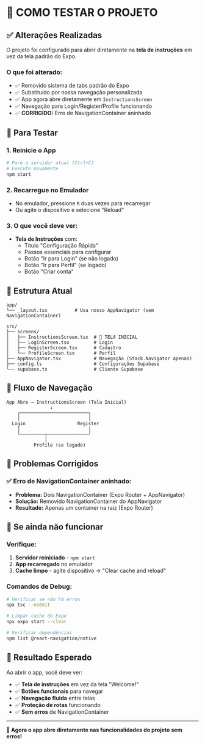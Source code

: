 # 🧪 COMO TESTAR O PROJETO

## ✅ Alterações Realizadas

O projeto foi configurado para abrir diretamente na **tela de instruções** em vez da tela padrão do Expo.

### **O que foi alterado:**
- ✅ Removido sistema de tabs padrão do Expo
- ✅ Substituído por nossa navegação personalizada
- ✅ App agora abre diretamente em `InstructionsScreen`
- ✅ Navegação para Login/Register/Profile funcionando
- ✅ **CORRIGIDO:** Erro de NavigationContainer aninhado

## 🚀 Para Testar

### **1. Reinicie o App**
```bash
# Pare o servidor atual (Ctrl+C)
# Execute novamente
npm start
```

### **2. Recarregue no Emulador**
- No emulador, pressione `R` duas vezes para recarregar
- Ou agite o dispositivo e selecione "Reload"

### **3. O que você deve ver:**
- **Tela de Instruções** com:
  - Título "Configuração Rápida"
  - Passos essenciais para configurar
  - Botão "Ir para Login" (se não logado)
  - Botão "Ir para Perfil" (se logado)
  - Botão "Criar conta"

## 🔧 Estrutura Atual

```
app/
└── _layout.tsx          # Usa nosso AppNavigator (sem NavigationContainer)

src/
├── screens/
│   ├── InstructionsScreen.tsx  # 🎯 TELA INICIAL
│   ├── LoginScreen.tsx         # Login
│   ├── RegisterScreen.tsx      # Cadastro
│   └── ProfileScreen.tsx       # Perfil
├── AppNavigator.tsx            # Navegação (Stack.Navigator apenas)
├── config.ts                   # Configurações Supabase
└── supabase.ts                 # Cliente Supabase
```

## 📱 Fluxo de Navegação

```
App Abre → InstructionsScreen (Tela Inicial)
                ↓
    ┌─────────────────────────┐
    │                         │
  Login                   Register
    │                         │
    └─────────┬───────────────┘
              │
          Profile (se logado)
```

## 🚨 Problemas Corrigidos

### **✅ Erro de NavigationContainer aninhado:**
- **Problema:** Dois NavigationContainer (Expo Router + AppNavigator)
- **Solução:** Removido NavigationContainer do AppNavigator
- **Resultado:** Apenas um container na raiz (Expo Router)

## 🚨 Se ainda não funcionar

### **Verifique:**
1. **Servidor reiniciado** - `npm start`
2. **App recarregado** no emulador
3. **Cache limpo** - agite dispositivo → "Clear cache and reload"

### **Comandos de Debug:**
```bash
# Verificar se não há erros
npx tsc --noEmit

# Limpar cache do Expo
npx expo start --clear

# Verificar dependências
npm list @react-navigation/native
```

## 🎯 Resultado Esperado

Ao abrir o app, você deve ver:
- ✅ **Tela de instruções** em vez da tela "Welcome!"
- ✅ **Botões funcionais** para navegar
- ✅ **Navegação fluida** entre telas
- ✅ **Proteção de rotas** funcionando
- ✅ **Sem erros** de NavigationContainer

---

**🎉 Agora o app abre diretamente nas funcionalidades do projeto sem erros!**
